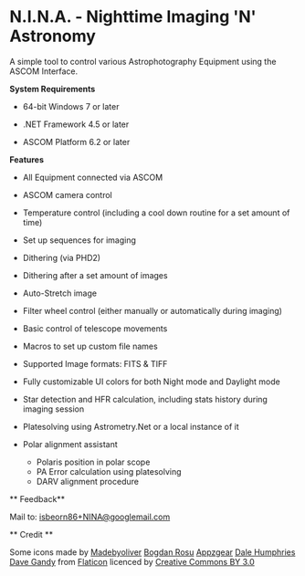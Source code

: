 # N.I.N.A. - Nighttime Imaging 'N' Astronomy #
A simple tool to control various Astrophotography Equipment using the ASCOM Interface.

**System Requirements**

* 64-bit Windows 7 or later

* .NET Framework 4.5 or later

* ASCOM Platform 6.2 or later


**Features**

* All Equipment connected via ASCOM

* ASCOM camera control

* Temperature control (including a cool down routine for a set amount of time)

* Set up sequences for imaging

* Dithering (via PHD2)

* Dithering after a set amount of images

* Auto-Stretch image

* Filter wheel control (either manually or automatically during imaging)

* Basic control of telescope movements

* Macros to set up custom file names

* Supported Image formats: FITS & TIFF

* Fully customizable UI colors for both Night mode and Daylight mode

* Star detection and HFR calculation, including stats history during imaging session

* Platesolving using Astrometry.Net or a local instance of it

* Polar alignment assistant 
     * Polaris position in polar scope 
     * PA Error calculation using platesolving 
     * DARV alignment procedure

** Feedback**

Mail to: isbeorn86+NINA@googlemail.com


** Credit **

Some icons made by 
[Madebyoliver](http://www.flaticon.com/authors/madebyoliver)
[Bogdan Rosu](http://www.flaticon.com/authors/bogdan-rosu)
[Appzgear](http://www.flaticon.com/authors/appzgear)
[Dale Humphries](http://www.flaticon.com/authors/dale-humphries)
[Dave Gandy](http://www.flaticon.com/authors/dave-gandy)
from
[Flaticon](http://www.flaticon.com)
licenced by 
[Creative Commons BY 3.0](http://creativecommons.org/licenses/by/3.0/)